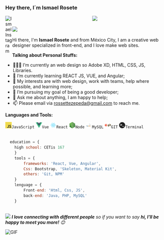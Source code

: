 ### Hey there, I´m Ismael Rosete
<img align='right' src="https://media.giphy.com/media/M9gbBd9nbDrOTu1Mqx/giphy.gif" width="230">

<a href="https://www.instagram.com/web_design543/">
  <img align="left" alt="Ismael Instagram" width="22px" 
  src="https://cdn.jsdelivr.net/npm/simple-icons@v3/icons/instagram.svg" />
</a>

<br />
<br />
<img src="https://media.giphy.com/media/VgCDAzcKvsR6OM0uWg/giphy.gif" width="50">

Hi there, I'm **Ismael Rosete** and from México City, I am a creative web designer specialized in
 front-end, and I love make web sites.

**Talking about Personal Stuffs:**

- 👨🏽‍💻 I’m currently an web design so Adobe XD, HTML, CSS, JS, Libraries.
- 🌱 I’m currently learning REACT JS, VUE, and Angular; 
- 🤔 My interests are with web design, work with teams, help where possible, and learning more;
- 💼 I’m pursuing my goal of being a good developer;
- 💬 Ask me about anything, I am happy to help;
- 📫 Please email via rossettezepeda@gmail.com to reach me.
<!-- - 📝 See my [Curriculum Vitae](https://drive.google.com/file/d/1q_ATZsO9c488VUxj1JuU--ZYe9IEqp4-/view?usp=sharing) to get more info. -->


**Languages and Tools:**  

<code><img height="20" src="https://raw.githubusercontent.com/github/explore/80688e429a7d4ef2fca1e82350fe8e3517d3494d/topics/javascript/javascript.png">JavaScript</code>
<code><img height="20" src="https://raw.githubusercontent.com/github/explore/80688e429a7d4ef2fca1e82350fe8e3517d3494d/topics/vue/vue.png">Vue</code>
<code><img height="20" src="https://raw.githubusercontent.com/github/explore/80688e429a7d4ef2fca1e82350fe8e3517d3494d/topics/react/react.png">React</code>
<code><img height="20" src="https://raw.githubusercontent.com/github/explore/80688e429a7d4ef2fca1e82350fe8e3517d3494d/topics/nodejs/nodejs.png">Node</code>
<code><img height="20" src="https://raw.githubusercontent.com/github/explore/80688e429a7d4ef2fca1e82350fe8e3517d3494d/topics/mysql/mysql.png">MySQL</code>
<code><img height="20" src="https://raw.githubusercontent.com/github/explore/80688e429a7d4ef2fca1e82350fe8e3517d3494d/topics/git/git.png">GIT</code>
<code><img height="20" src="https://raw.githubusercontent.com/github/explore/80688e429a7d4ef2fca1e82350fe8e3517d3494d/topics/terminal/terminal.png">Terminal</code>


```javascript

  education = {
    high school: CETis 167
    }
    tools = {
        frameworks: 'React, Vue, Angular',
        Css: Bootstrap, 'Skeleton, Material Kit',
        others: 'Git, NPM'
    }
    lenguage = {
        Front-end: 'Html, Css, JS',
        back-end: 'Java, PHP, MySQL'
    }
    
```
<img src="https://media.giphy.com/media/LnQjpWaON8nhr21vNW/giphy.gif" width="60"> <em><b>I love connecting with different people</b> so if you want to say <b>hi, I'll be happy to meet you more!</b> 😊</em>

<img alt="GIF" src="https://infogra.ru/wp-content/uploads/2017/12/8.gif" />

